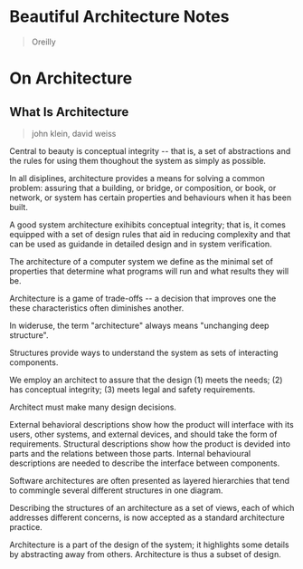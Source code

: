 Beautiful Architecture Notes
===
> Oreilly

# On Architecture

## What Is Architecture
> john klein, david weiss  

Central to beauty is conceptual integrity -- that is, a set of abstractions
and the rules for using them thoughout the system as simply as possible.

In all disiplines, architecture provides a means for solving a common problem:
assuring that a building, or bridge, or composition, or book, or network, or
system has certain properties and behaviours when it has been built.

A good system architecture exihibits conceptual integrity; that is, it comes
equipped with a set of design rules that aid in reducing complexity and that
can be used as guidande in detailed design and in system verification.

The architecture of a computer system we define as the minimal set of
properties that determine what programs will run and what results they will be.

Architecture is a game of trade-offs -- a decision that improves one the these
characteristics often diminishes another.

In wideruse, the term "architecture" always means "unchanging deep structure".

Structures provide ways to understand the system as sets of interacting
components.

We employ an architect to assure that the design (1) meets the needs; (2) has
conceptual integrity; (3) meets legal and safety requirements.

Architect must make many design decisions.

External behavioral descriptions show how the product will interface with its
users, other systems, and external devices, and should take the form of
requirements. Structural descriptions show how the product is devided into
parts and the relations between those parts. Internal behavioural descriptions
are needed to describe the interface between components.

Software architectures are often presented as layered hierarchies that tend
to commingle several different structures in one diagram.

Describing the structures of an architecture as a set of views, each of which
addresses different concerns, is now accepted as a standard architecture
practice.

Architecture is a part of the design of the system; it highlights some details
by abstracting away from others. Architecture is thus a subset of design.
